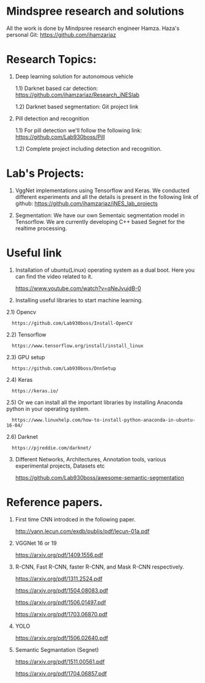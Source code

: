 # Mindspree research and solutions
All the work is done by Mindpsree research engineer Hamza.
Haza's personal Git: https://github.com/ihamzariaz

# Research Topics:
1) Deep learning solution for autonomous vehicle

   1.1) Darknet based car detection: https://github.com/ihamzariaz/Research_iNESlab
   
   1.2) Darknet based segmentation: Git project link
   
2) Pill detection and recognition

   1.1) For pill detection we'll follow the following link: https://github.com/Lab930boss/Pill
   
   1.2) Complete project including detection and recognition.
# Lab's Projects:
1) VggNet implementations using Tensorflow and Keras. We conducted different experiments and all the details is present in the following link of github: https://github.com/ihamzariaz/iNES_lab_projects


2) Segmentation:
   We have our own Sementaic segmentation model in Tensorflow. We are currently developing C++ based Segnet for the realtime processing.

#  Useful link
1) Installation of ubuntu(Linux) operating system as a dual boot. Here you can find the video related to it.

   https://www.youtube.com/watch?v=qNeJvujdB-0

2) Installing useful libraries to start machine learning.

 2.1) Opencv 
 
      https://github.com/Lab930boss/Install-OpenCV
 
 2.2) Tensorflow 
 
      https://www.tensorflow.org/install/install_linux
 
 2.3) GPU setup
 
      https://github.com/Lab930boss/DnnSetup
 
 2.4) Keras
 
      https://keras.io/
 
 2.5) Or we can install all the important libraries by installing Anaconda python in your operating system.
 
      https://www.linuxhelp.com/how-to-install-python-anaconda-in-ubuntu-16-04/
 
 2.6) Darknet
 
      https://pjreddie.com/darknet/
      
3) Different Networks, Architectures, Annotation tools, various experimental projects, Datasets etc

   https://github.com/Lab930boss/awesome-semantic-segmentation

# Reference papers.
1) First time CNN introdced in the following paper.

   http://yann.lecun.com/exdb/publis/pdf/lecun-01a.pdf

2) VGGNet 16 or 19

   https://arxiv.org/pdf/1409.1556.pdf

3) R-CNN, Fast R-CNN, faster R-CNN, and Mask R-CNN respectively.
 
   https://arxiv.org/pdf/1311.2524.pdf

   https://arxiv.org/pdf/1504.08083.pdf

   https://arxiv.org/pdf/1506.01497.pdf

   https://arxiv.org/pdf/1703.06870.pdf

4) YOLO

   https://arxiv.org/pdf/1506.02640.pdf

5) Semantic Segmantation (Segnet)

   https://arxiv.org/pdf/1511.00561.pdf

   https://arxiv.org/pdf/1704.06857.pdf

